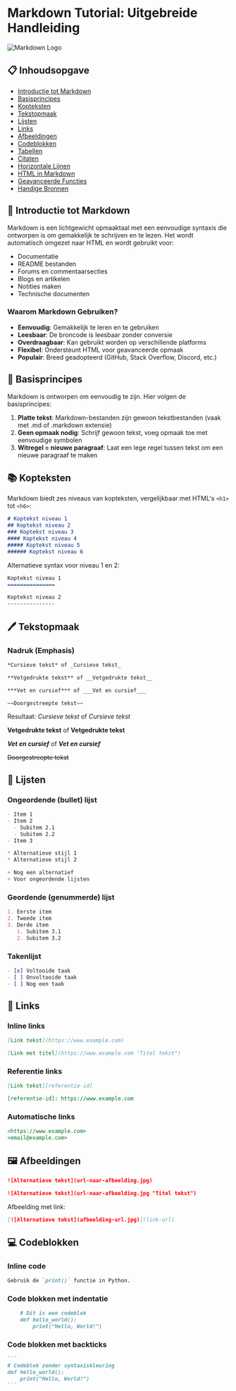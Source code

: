 # Markdown Tutorial: Uitgebreide Handleiding

![Markdown Logo](https://markdown-here.com/img/icon256.png)

## 📋 Inhoudsopgave
- [Introductie tot Markdown](#introductie-tot-markdown)
- [Basisprincipes](#basisprincipes)
- [Kopteksten](#kopteksten)
- [Tekstopmaak](#tekstopmaak)
- [Lijsten](#lijsten)
- [Links](#links)
- [Afbeeldingen](#afbeeldingen)
- [Codeblokken](#codeblokken)
- [Tabellen](#tabellen)
- [Citaten](#citaten)
- [Horizontale Lijnen](#horizontale-lijnen)
- [HTML in Markdown](#html-in-markdown)
- [Geavanceerde Functies](#geavanceerde-functies)
- [Handige Bronnen](#handige-bronnen)

## 🚀 Introductie tot Markdown

Markdown is een lichtgewicht opmaaktaal met een eenvoudige syntaxis die ontworpen is om gemakkelijk te schrijven en te lezen. Het wordt automatisch omgezet naar HTML en wordt gebruikt voor:

- Documentatie
- README bestanden
- Forums en commentaarsecties
- Blogs en artikelen
- Notities maken
- Technische documenten

### Waarom Markdown Gebruiken?
- **Eenvoudig**: Gemakkelijk te leren en te gebruiken
- **Leesbaar**: De broncode is leesbaar zonder conversie
- **Overdraagbaar**: Kan gebruikt worden op verschillende platforms
- **Flexibel**: Ondersteunt HTML voor geavanceerde opmaak
- **Populair**: Breed geadopteerd (GitHub, Stack Overflow, Discord, etc.)

## 📄 Basisprincipes

Markdown is ontworpen om eenvoudig te zijn. Hier volgen de basisprincipes:

1. **Platte tekst**: Markdown-bestanden zijn gewoon tekstbestanden (vaak met .md of .markdown extensie)
2. **Geen opmaak nodig**: Schrijf gewoon tekst, voeg opmaak toe met eenvoudige symbolen
3. **Witregel = nieuwe paragraaf**: Laat een lege regel tussen tekst om een nieuwe paragraaf te maken

## 📚 Kopteksten

Markdown biedt zes niveaus van kopteksten, vergelijkbaar met HTML's `<h1>` tot `<h6>`:

```markdown
# Koptekst niveau 1
## Koptekst niveau 2
### Koptekst niveau 3
#### Koptekst niveau 4
##### Koptekst niveau 5
###### Koptekst niveau 6
```

Alternatieve syntax voor niveau 1 en 2:

```markdown
Koptekst niveau 1
===============

Koptekst niveau 2
---------------
```

## 🖊️ Tekstopmaak

### Nadruk (Emphasis)

```markdown
*Cursieve tekst* of _Cursieve tekst_

**Vetgedrukte tekst** of __Vetgedrukte tekst__

***Vet en cursief*** of ___Vet en cursief___

~~Doorgestreepte tekst~~
```

Resultaat:
*Cursieve tekst* of _Cursieve tekst_

**Vetgedrukte tekst** of __Vetgedrukte tekst__

***Vet en cursief*** of ___Vet en cursief___

~~Doorgestreepte tekst~~

## 📝 Lijsten

### Ongeordende (bullet) lijst

```markdown
- Item 1
- Item 2
  - Subitem 2.1
  - Subitem 2.2
- Item 3

* Alternatieve stijl 1
* Alternatieve stijl 2

+ Nog een alternatief
+ Voor ongeordende lijsten
```

### Geordende (genummerde) lijst

```markdown
1. Eerste item
2. Tweede item
3. Derde item
   1. Subitem 3.1
   2. Subitem 3.2
```

### Takenlijst

```markdown
- [x] Voltooide taak
- [ ] Onvoltooide taak
- [ ] Nog een taak
```

## 🔗 Links

### Inline links

```markdown
[Link tekst](https://www.example.com)

[Link met titel](https://www.example.com "Titel tekst")
```

### Referentie links

```markdown
[Link tekst][referentie-id]

[referentie-id]: https://www.example.com
```

### Automatische links

```markdown
<https://www.example.com>
<email@example.com>
```

## 🖼️ Afbeeldingen

```markdown
![Alternatieve tekst](url-naar-afbeelding.jpg)

![Alternatieve tekst](url-naar-afbeelding.jpg "Titel tekst")
```

Afbeelding met link:

```markdown
[![Alternatieve tekst](afbeelding-url.jpg)](link-url)
```

## 💻 Codeblokken

### Inline code

```markdown
Gebruik de `print()` functie in Python.
```

### Code blokken met indentatie

```markdown
    # Dit is een codeblok
    def hello_world():
        print("Hello, World!")
```

### Code blokken met backticks

````markdown
```
# Codeblok zonder syntaxiskleuring
def hello_world():
    print("Hello, World!")
```
